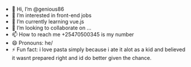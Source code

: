 - 👋 Hi, I’m @genious86
- 👀 I’m interested in front-end jobs
- 🌱 I’m currently learning vue.js
- 💞️ I’m looking to collaborate on ...
- 📫 How to reach me +25470500345 is my number
- 😄 Pronouns: he/
- ⚡ Fun fact: i love pasta simply because i ate it alot as a kid and believed it wasnt prepared right and id do better given the chance.

<!---
genious86/genious86 is a ✨ special ✨ repository because its `README.md` (this file) appears on your GitHub profile.
You can click the Preview link to take a look at your changes.
--->
